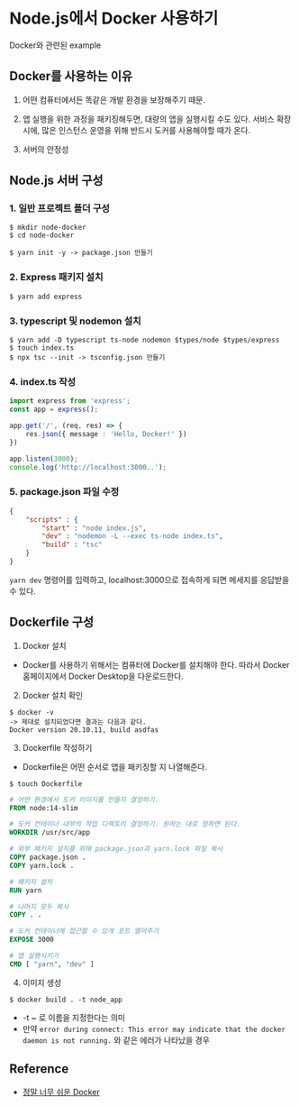 # Node.js에서 Docker 사용하기

Docker와 관련된 example

## Docker를 사용하는 이유

1. 어떤 컴퓨터에서든 똑같은 개발 환경을 보장해주기 때문.

2. 앱 실행을 위한 과정을 패키징해두면, 대량의 앱을 실행시킬 수도 있다. 서비스 확장 시에, 많은 인스턴스 운영을 위해 반드시 도커를 사용해야할 때가 온다.

3. 서버의 안정성

## Node.js 서버 구성

### 1. 일반 프로젝트 폴더 구성

```
$ mkdir node-docker
$ cd node-docker

$ yarn init -y -> package.json 만들기
```

### 2. Express 패키지 설치

```
$ yarn add express
```

### 3. typescript 및 nodemon 설치

```
$ yarn add -D typescript ts-node nodemon $types/node $types/express
$ touch index.ts
$ npx tsc --init -> tsconfig.json 만들기
```

### 4. index.ts 작성

```index.ts
import express from 'express';
const app = express();

app.get('/', (req, res) => {
    res.json({ message : 'Hello, Docker!' })
})

app.listen(3000);
console.log('http://localhost:3000..');
```

### 5. package.json 파일 수정

```package.json
{
    "scripts" : {
        "start" : "node index.js",
        "dev" : "nodemon -L --exec ts-node index.ts",
        "build" : "tsc"
    }
}

```

`yarn dev` 명령어를 입력하고, localhost:3000으로 접속하게 되면 메세지를 응답받을 수 있다.

## Dockerfile 구성

1. Docker 설치

- Docker를 사용하기 위해서는 컴퓨터에 Docker를 설치해야 한다. 따라서 Docker 홈페이지에서 Docker Desktop을 다운로드한다.

2. Docker 설치 확인

```
$ docker -v
-> 제대로 설치되었다면 결과는 다음과 같다.
Docker version 20.10.11, build asdfas
```

3. Dockerfile 작성하기

- Dockerfile은 어떤 순서로 앱을 패키징할 지 나열해준다.

```
$ touch Dockerfile
```

```Dockerfile
# 어떤 환경에서 도커 이미지를 만들지 결정하기.
FROM node:14-slim

# 도커 컨테이너 내부의 작업 디렉토리 결정하기. 원하는 대로 정하면 된다.
WORKDIR /usr/src/app

# 외부 패키지 설치를 위해 package.json과 yarn.lock 파일 복사
COPY package.json .
COPY yarn.lock .

# 패키지 설치
RUN yarn

# 나머지 모두 복사
COPY . .

# 도커 컨테이너에 접근할 수 있게 포트 열어주기
EXPOSE 3000

# 앱 실행시키기
CMD [ "yarn", "dev" ]
```

4. 이미지 생성

```
$ docker build . -t node_app
```

- -t ~ 로 이름을 지정한다는 의미
- 만약 `error during connect: This error may indicate that the docker daemon is not running.` 와 같은 에러가 나타났을 경우

## Reference

- [정말 너무 쉬운 Docker](https://www.peterkimzz.com/super-easy-docker/)
